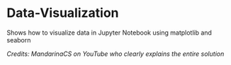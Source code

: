 # Data-Visualization
Shows how to visualize data in Jupyter Notebook using matplotlib and seaborn

 _Credits: MandarinaCS on YouTube who clearly explains the entire solution_

